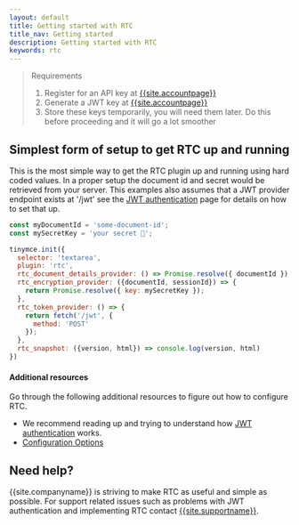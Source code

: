 ```yaml
---
layout: default
title: Getting started with RTC
title_nav: Getting started
description: Getting started with RTC
keywords: rtc
---
```


> Requirements
> 1. Register for an API key at [{{site.accountpage}}]({{site.accountsignup}})
> 2. Generate a JWT key at [{{site.accountpage}}]({{site.accountpageurl}})
> 3. Store these keys temporarily, you will need them later.
> Do this before proceeding and it will go a lot smoother

## Simplest form of setup to get RTC up and running

This is the most simple way to get the RTC plugin up and running using hard coded values. In a proper setup the document id and secret would be retrieved from your server. This examples also assumes that a JWT provider endpoint exists at '/jwt' see the [JWT authentication]({{site.baseurl}}/rtc/jwt-authentication/) page for details on how to set that up.

```js
const myDocumentId = 'some-document-id';
const mySecretKey = 'your secret 🔑';

tinymce.init({
  selector: 'textarea',
  plugin: 'rtc',
  rtc_document_details_provider: () => Promise.resolve({ documentId }).
  rtc_encryption_provider: ({documentId, sessionId}) => {
    return Promise.resolve({ key: mySecretKey });
  },
  rtc_token_provider: () => {
    return fetch('/jwt', {
      method: 'POST'
    });
  },
  rtc_snapshot: ({version, html}) => console.log(version, html)
})
```

#### Additional resources

Go through the following additional resources to figure out how to configure RTC.

- We recommend reading up and trying to understand how [JWT authentication]({{site.baseurl}}/rtc/jwt-authentication/) works.
- [Configuration Options]({{site.baseurl}}/rtc/configuration/)

## Need help? ##

{{site.companyname}} is striving to make RTC as useful and simple as possible. For support related issues such as problems with JWT authentication and implementing RTC contact [{{site.supportname}}]({{site.supporturl}}).
